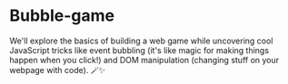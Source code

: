 # Bubble-game
We'll explore the basics of building a web game while uncovering cool JavaScript tricks like event bubbling (it's like magic for making things happen when you click!) and DOM manipulation (changing stuff on your webpage with code). 🪄✨